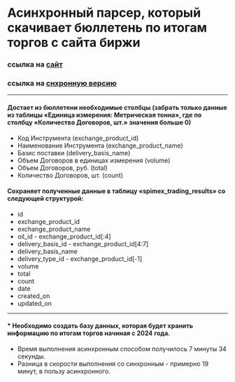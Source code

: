 # Асинхронный парсер, который скачивает бюллетень по итогам торгов с сайта биржи


### ссылка на <a href=https://spimex.com/markets/oil_products/trades/results/>сайт</a>
### ccылка на <a href="https://github.com/ilia010310/parser_spimex">снхронную версию</a>

---

#### Достает из бюллетени необходимые столбцы (забрать только данные из таблицы «Единица измерения: Метрическая тонна», где по столбцу «Количество Договоров, шт.» значения больше 0)
- Код Инструмента (exchange_product_id)
- Наименование Инструмента (exchange_product_name)
- Базис поставки (delivery_basis_name)
- Объем Договоров в единицах измерения (volume)
- Объем Договоров, руб. (total)
- Количество Договоров, шт. (count)

#### Сохраняет полученные данные в таблицу «spimex_trading_results» со следующей структурой:

- id
- exchange_product_id 
- exchange_product_name
- oil_id - exchange_product_id[:4]
- delivery_basis_id - exchange_product_id[4:7]
- delivery_basis_name
- delivery_type_id - exchange_product_id[-1]
- volume
- total
- count
- date
- created_on
- updated_on

---

#### * Необходимо создать базу данных, которая будет хранить информацию по итогам торгов начиная с 2024 года.

- Время выполнения асинхронным способом получилось 7 минуты 34 секунды.
- Разница в скорости выполнения со синхронным - примерно 19 минут, в пользу асинхронного.





